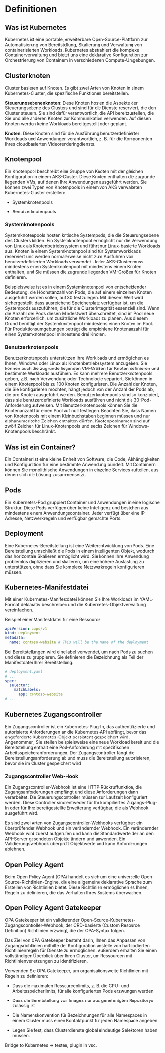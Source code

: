 # Definitionen

## Was ist Kubernetes
Kubernetes ist eine portable, erweiterbare Open-Source-Plattform zur Automatisierung von Bereitstellung, Skalierung und Verwaltung von containerisierten Workloads. Kubernetes abstrahiert die komplexe Containerverwaltung und bietet uns eine deklarative Konfiguration zur Orchestrierung von Containern in verschiedenen Compute-Umgebungen. 

## Clusterknoten
Cluster basieren auf Knoten. Es gibt zwei Arten von Knoten in einem Kubernetes-Cluster, die spezifische Funktionen bereitstellen.

**Steuerungsebenenknoten**: Diese Knoten hosten die Aspekte der Steuerungsebene des Clusters und sind für die Dienste reserviert, die den Cluster steuern. Sie sind dafür verantwortlich, die API bereitzustellen, die Sie und alle anderen Knoten zur Kommunikation verwenden. Auf diesen Knoten werden keine Workloads bereitgestellt oder geplant.

**Knoten**: Diese Knoten sind für die Ausführung benutzerdefinierter Workloads und Anwendungen verantwortlich, z. B. für die Komponenten Ihres cloudbasierten Videorenderingdiensts.

## Knotenpool

Ein Knotenpool beschreibt eine Gruppe von Knoten mit der gleichen Konfiguration in einem AKS-Cluster. Diese Knoten enthalten die zugrunde liegenden VMs, auf denen Ihre Anwendungen ausgeführt werden. Sie können zwei Typen von Knotenpools in einem von AKS verwalteten Kubernetes-Cluster erstellen:

* Systemknotenpools

* Benutzerknotenpools

### Systemknotenpools 

Systemknotenpools hosten kritische Systempods, die die Steuerungsebene des Clusters bilden. Ein Systemknotenpool ermöglicht nur die Verwendung von Linux als Knotenbetriebssystem und führt nur Linux-basierte Workloads aus. Knoten in einem Systemknotenpool sind für Systemworkloads reserviert und werden normalerweise nicht zum Ausführen von benutzerdefinierten Workloads verwendet. Jeder AKS-Cluster muss mindestens einen Systemknotenpool mit mindestens einem Knoten enthalten, und Sie müssen die zugrunde liegenden VM-Größen für Knoten definieren.

Beispielsweise ist es in einem Systemknotenpool von entscheidender Bedeutung, die Höchstanzahl von Pods, die auf einem einzelnen Knoten ausgeführt werden sollen, auf 30 festzulegen. Mit diesem Wert wird sichergestellt, dass ausreichend Speicherplatz verfügbar ist, um die Systempods auszuführen, die für die Clusterintegrität essenziell sind. Wenn die Anzahl der Pods diesen Mindestwert überschreitet, sind im Pool neue Knoten erforderlich, um zusätzliche Workloads zu planen. Aus diesem Grund benötigt der Systemknotenpool mindestens einen Knoten im Pool. Für Produktionsumgebungen beträgt die empfohlene Knotenanzahl für einen Systemknotenpool mindestens drei Knoten.

### Benutzerknotenpools

Benutzerknotenpools unterstützen Ihre Workloads und ermöglichen es Ihnen, Windows oder Linux als Knotenbetriebssystem anzugeben. Sie können auch die zugrunde liegenden VM-Größen für Knoten definieren und bestimmte Workloads ausführen.
Es kann mehrere Benutzerknotenpools geben, z.B. nach Verwendung oder Technologie separiert. 
Sie können in einem Knotenpool bis zu 100 Knoten konfigurieren. Die Anzahl der Knoten, die Sie konfigurieren möchten, hängt jedoch von der Anzahl der Pods ab, die pro Knoten ausgeführt werden.
Benutzerknotenpools sind so konzipiert, dass sie benutzerdefinierte Workloads ausführen und nicht die 30-Pod-Anforderung aufweisen. Mit Benutzerknotenpools können Sie die Knotenanzahl für einen Pool auf null festlegen.
Beachten Sie, dass Namen von Knotenpools mit einem Kleinbuchstaben beginnen müssen und nur alphanumerische Zeichen enthalten dürfen. Knotenpoolnamen sind auf zwölf Zeichen für Linux-Knotenpools und sechs Zeichen für Windows-Knotenpools beschränkt.

## Was ist ein Container?
Ein Container ist eine kleine Einheit von Software, die Code, Abhängigkeiten und Konfiguration für eine bestimmte Anwendung bündelt. Mit Containern können Sie monolithische Anwendungen in einzelne Services aufteilen, aus denen sich die Lösung zusammensetzt.

## Pods
Ein Kubernetes-Pod gruppiert Container und Anwendungen in eine logische Struktur. Diese Pods verfügen über keine Intelligenz und bestehen aus mindestens einem Anwendungscontainer. Jeder verfügt über eine IP-Adresse, Netzwerkregeln und verfügbar gemachte Ports.

## Deployment
Eine Kubernetes-Bereitstellung ist eine Weiterentwicklung von Pods. Eine Bereitstellung umschließt die Pods in einem intelligenten Objekt, wodurch das horizontale Skalieren ermöglicht wird. Sie können Ihre Anwendung problemlos duplizieren und skalieren, um eine höhere Auslastung zu unterstützen, ohne dass Sie komplexe Netzwerkregeln konfigurieren müssen.

## Kubernetes-Manifestdatei
Mit einer Kubernetes-Manifestdatei können Sie Ihre Workloads im YAML-Format deklarativ beschreiben und die Kubernetes-Objektverwaltung vereinfachen.

Beispiel einer Manifestdatei für eine Ressource

```yaml
apiVersion: apps/v1
kind: Deployment
metadata:
  name: contoso-website # This will be the name of the deployment
```

Bei Bereitstellungen wird eine label verwendet, um nach Pods zu suchen und diese zu gruppieren. Sie definieren die Bezeichnung als Teil der Manifestdatei Ihrer Bereitstellung.

```yaml
# deployment.yaml
# ...
spec:
  selector:
    matchLabels:
      app: contoso-website
# ...
```

## Kubernetes Zugangscontroller

Ein Zugangscontroller ist ein Kubernetes-Plug-In, das authentifizierte und autorisierte Anforderungen an die Kubernetes-API abfängt, bevor das angeforderte Kubernetes-Objekt persistent gespeichert wird. Angenommen, Sie stellen beispielsweise eine neue Workload bereit und die Bereitstellung enthält eine Pod-Anforderung mit spezifischen Arbeitsspeicheranforderungen. Der Zugangscontroller fängt die Bereitstellungsanforderung ab und muss die Bereitstellung autorisieren, bevor sie im Cluster gespeichert wird

### Zugangscontroller Web-Hook

Ein Zugangscontroller-Webhook ist eine HTTP-Rückruffunktion, die Zugangsanforderungen empfängt und diese Anforderungen dann verarbeitet. Die Steuerungscontroller müssen zur Laufzeit konfiguriert werden. Diese Controller sind entweder für Ihr kompiliertes Zugangs-Plug-In oder für Ihre bereitgestellte Erweiterung verfügbar, die als Webhook ausgeführt wird.

Es sind zwei Arten von Zugangscontroller-Webhooks verfügbar: ein überprüfender Webhook und ein verändernder Webhook. Ein verändernder Webhook wird zuerst aufgerufen und kann die Standardwerte der an den API-Server gesendeten Objekte ändern und anwenden. Ein Validierungswebhook überprüft Objektwerte und kann Anforderungen ablehnen.

## Open Policy Agent

Beim Open Policy Agent (OPA) handelt es sich um eine universelle Open-Source-Richtlinien-Engine, die eine allgemeine deklarative Sprache zum Erstellen von Richtlinien bietet. Diese Richtlinien ermöglichen es Ihnen, Regeln zu definieren, die das Verhalten Ihres Systems überwachen.

## Open Policy Agent Gatekeeper 

OPA Gatekeeper ist ein validierender Open-Source-Kubernetes-Zugangscontroller-Webhook, der CRD-basierte (Custom Resource Definition) Richtlinien erzwingt, die der OPA-Syntax folgen.

Das Ziel von OPA Gatekeeper besteht darin, Ihnen das Anpassen von Zugangsrichtlinien mithilfe der Konfiguration anstelle von hartcodierten Richtlinienregeln für Dienste zu ermöglichen. Außerdem erhalten Sie einen vollständigen Überblick über Ihren Cluster, um Ressourcen mit Richtlinienverletzungen zu identifizieren.

Verwenden Sie OPA Gatekeeper, um organisationsweite Richtlinien mit Regeln zu definieren:

* Dass die maximalen Ressourcenlimits, z. B. die CPU- und Arbeitsspeicherlimits, für alle konfigurierten Pods erzwungen werden

* Dass die Bereitstellung von Images nur aus genehmigten Repositorys zulässig ist

* Die Namenskonvention für Bezeichnungen für alle Namespaces in einem Cluster muss einen Kontaktpunkt für jeden Namespace angeben.

* Legen Sie fest, dass Clusterdienste global eindeutige Selektoren haben müssen.





Bridge to Kubernetes -> testen, plugin in vsc. 

